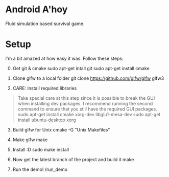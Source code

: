 # Android A'hoy
Fluid simulation based survival game.

# Setup
I'm a bit amazed at how easy it was. Follow these steps:

0. Get git & cmake
    sudo apt-get intall git
    sudo apt-get install cmake

1. Clone glfw to a local folder
    git clone https://github.com/glfw/glfw glfw3

2. CARE: Install required libraries
> Take special care at this step since it is possible to break the GUI
> when installing dev packages. I recommend running the second command
> to ensure that you still have the required GUI packages.
    sudo apt-get install cmake xorg-dev libglu1-mesa-dev
    sudo apt-get install ubuntu-desktop xorg

3. Build glfw for Unix
    cmake -G "Unix Makefiles"

4. Make glfw
    make

5. Install :D
    sudo make install

6. Now get the latest branch of the project and build it
    make

7. Run the demo!
    /run_demo
